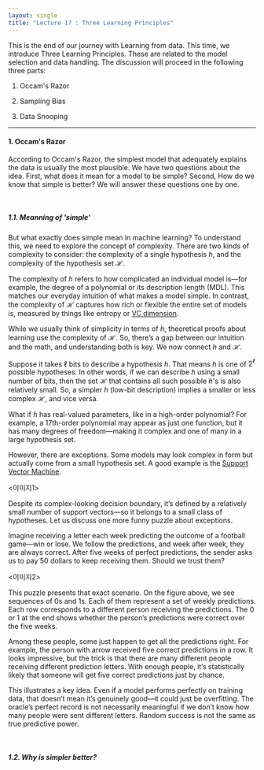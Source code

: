 ```yaml
---
layout: single
title: "Lecture 17 : Three Learning Principles"
---
```


This is the end of our journey with Learning from data. This time, we introduce Three Learning Principles. These are related to the model selection and data handling. The discussion will proceed in the following three parts: 

1. Occam's Razor

2. Sampling Bias

3. Data Snooping

--- 

#### 1. Occam's Razor 

According to Occam's Razor, the simplest model that adequately explains the data is usually the most plausible. We have two questions about the idea. First, what does it mean for a model to be simple? Second, How do we know that simple is better? We will answer these questions one by one.

<br>

##### 1.1. Meanning of 'simple' 

But what exactly does simple mean in machine learning? To understand this, we need to explore the concept of complexity. There are two kinds of complexity to consider: the complexity of a single hypothesis $h$, and the complexity of the hypothesis set $\mathcal{H}$.

The complexity of $h$ refers to how complicated an individual model is—for example, the degree of a polynomial or its description length (MDL). This matches our everyday intuition of what makes a model simple. In contrast, the complexity of $\mathcal{H}$ captures how rich or flexible the entire set of models is, measured by things like entropy or [VC dimension](https://isopink.github.io/VC-Dimension/).

While we usually think of simplicity in terms of $h$, theoretical proofs about learning use the complexity of $\mathcal{H}$. So, there’s a gap between our intuition and the math, and understanding both is key. We now connect $h$ and $\mathcal{H}$. 

Suppose it takes $\ell$ bits to describe a hypothesis $h$. That means $h$ is one of $2^\ell$ possible hypotheses. In other words, if we can describe $h$ using a small number of bits, then the set $\mathcal{H}$ that contains all such possible $h$'s is also relatively small. So, a simpler $h$ (low-bit description) implies a smaller or less complex $\mathcal{H}$, and vice versa.

What if $h$ has real-valued parameters, like in a high-order polynomial? For example, a 17th-order polynomial may appear as just one function, but it has many degrees of freedom—making it complex and one of many in a large hypothesis set.

However, there are exceptions. Some models may look complex in form but actually come from a small hypothesis set. A good example is the [Support Vector Machine](https://isopink.github.io/SVM/).


<이미지1>

Despite its complex-looking decision boundary, it’s defined by a relatively small number of support vectors—so it belongs to a small class of hypotheses. Let us discuss one more funny puzzle about exceptions. 

Imagine receiving a letter each week predicting the outcome of a football game—win or lose. We follow the predictions, and week after week, they are always correct. After five weeks of perfect predictions, the sender asks us to pay 50 dollars to keep receiving them. Should we trust them?


<이미지2>


This puzzle presents that exact scenario. On the figure above, we see sequences of $0$s and $1$s. Each of them represent a set of weekly predictions. Each row corresponds to a different person receiving the predictions. The $0$ or $1$ at the end shows whether the person’s predictions were correct over the five weeks.

Among these people, some just happen to get all the predictions right. For example, the person with arrow received five correct predictions in a row. It looks impressive, but the trick is that there are many different people receiving different prediction letters. With enough people, it’s statistically likely that someone will get five correct predictions just by chance.

This illustrates a key idea. Even if a model performs perfectly on training data, that doesn’t mean it’s genuinely good—it could just be overfitting. The oracle’s perfect record is not necessarily meaningful if we don’t know how many people were sent different letters. Random success is not the same as true predictive power. 

<br>

##### 1.2. Why is simpler better? 


